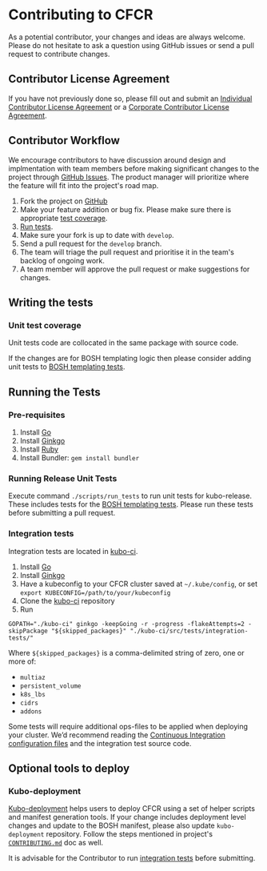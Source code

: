 # Contributing to CFCR

As a potential contributor, your changes and ideas are always welcome. Please do not hesitate to ask a question using GitHub issues or send a pull request to contribute changes.

## Contributor License Agreement
If you have not previously done so, please fill out and submit an [Individual Contributor License Agreement](https://www.cloudfoundry.org/governance/cff_individual_cla/) or a [Corporate Contributor License Agreement](https://www.cloudfoundry.org/governance/cff_corporate_cla/).

## Contributor Workflow
We encourage contributors to have discussion around design and implmentation with team members before making significant changes to the project through [GitHub Issues](https://github.com/cloudfoundry-incubator/kubo-release/issues). The product manager will prioritize where the feature will fit into the project's road map.

1. Fork the project on [GitHub](https://github.com/cloudfoundry-incubator/kubo-release)
1. Make your feature addition or bug fix. Please make sure there is appropriate [test coverage](#writing-the-tests).
1. [Run tests](#running-the-tests).
1. Make sure your fork is up to date with `develop`.
1. Send a pull request for the `develop` branch.
1. The team will triage the pull request and prioritise it in the team's backlog of ongoing work.
1. A team member will approve the pull request or make suggestions for changes.

## Writing the tests

### Unit test coverage

Unit tests code are collocated in the same package with source code.

If the changes are for BOSH templating logic then please consider adding unit tests to [BOSH templating tests](spec/).

## Running the Tests
### Pre-requisites

1. Install [Go](https://golang.org/doc/install)
1. Install [Ginkgo](https://onsi.github.io/ginkgo/)
1. Install [Ruby](https://www.ruby-lang.org/en/documentation/installation/)
1. Install Bundler: `gem install bundler`

### Running Release Unit Tests

Execute command `./scripts/run_tests` to run unit tests for kubo-release.  These includes tests for the [BOSH templating tests](spec/).  Please run these tests before submitting a pull request.

### Integration tests

Integration tests are located in [kubo-ci](https://github.com/cloudfoundry-incubator/kubo-ci).

1. Install [Go](https://golang.org/doc/install)
1. Install [Ginkgo](https://onsi.github.io/ginkgo/)
1. Have a kubeconfig to your CFCR cluster saved at `~/.kube/config`, or set `export KUBECONFIG=/path/to/your/kubeconfig`
1. Clone the [kubo-ci](https://github.com/cloudfoundry-incubator/kubo-ci) repository
1. Run
```
GOPATH="./kubo-ci" ginkgo -keepGoing -r -progress -flakeAttempts=2 -skipPackage "${skipped_packages}" "./kubo-ci/src/tests/integration-tests/"
```
Where `${skipped_packages}` is a comma-delimited string of zero, one or more of:
- `multiaz`
- `persistent_volume`
- `k8s_lbs`
- `cidrs`
- `addons`

Some tests will require additional ops-files to be applied when deploying your cluster. We’d recommend reading the [Continuous Integration configuration files](https://github.com/cloudfoundry-incubator/kubo-ci/tree/master/templates) and the integration test source code.

## Optional tools to deploy

### Kubo-deployment

[Kubo-deployment](https://github.com/cloudfoundry-incubator/kubo-deployment) helps users to deploy CFCR using a set of helper scripts and manifest generation tools. If your change includes deployment level changes and update to the BOSH manifest, please also update `kubo-deployment` repository. Follow the steps mentioned in project's [`CONTRIBUTING.md`](https://github.com/cloudfoundry-incubator/kubo-deployment/blob/master/CONTRIBUTING.md) doc as well.

It is advisable for the Contributor to run [integration tests](https://github.com/cloudfoundry-incubator/kubo-deployment/blob/master/CONTRIBUTING.md#running-integration-tests) before submitting.
